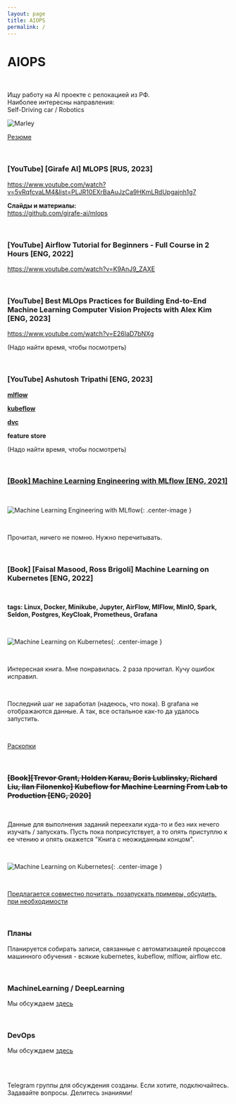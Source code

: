 ```yaml
---
layout: page
title: AIOPS
permalink: /
---
```


# AIOPS

<br/>

Ищу работу на AI проекте с релокацией из РФ. <br/>
Наиболее интересны направления: <br/>
Self-Driving car / Robotics <br/>

![Marley](/img/a3333333mail.gif 'Marley')

[Резюме](//programmist.net)


<br/>

### [YouTube] [Girafe AI] MLOPS [RUS, 2023]

https://www.youtube.com/watch?v=5vRqfcvaLM4&list=PLJR10EXrBaAuJzCa9HKmLRdUpgajnh1g7


**Слайды и материалы:**  
https://github.com/girafe-ai/mlops

<br/>

### [YouTube] Airflow Tutorial for Beginners - Full Course in 2 Hours [ENG, 2022]

https://www.youtube.com/watch?v=K9AnJ9_ZAXE

<br/>

### [YouTube] Best MLOps Practices for Building End-to-End Machine Learning Computer Vision Projects with Alex Kim [ENG, 2023]

https://www.youtube.com/watch?v=E26IaD7bNXg

(Надо найти время, чтобы посмотреть)

<br/>

### [YouTube] Ashutosh Tripathi [ENG, 2023]

[**mlflow**](/courses/mlflow/)

[**kubeflow**](/courses/kubeflow/)

[**dvc**](/courses/dvc/)

**feature store**

(Надо найти время, чтобы посмотреть)

<br/>

### [[Book] Machine Learning Engineering with MLflow [ENG, 2021]](/books/machine-learning-engineering-with-mlflow/)

<br/>

![Machine Learning Engineering with MLflow](/img/Machine-Learning-Engineering-with-MLflow.jpeg 'Machine Learning Engineering with MLflow'){: .center-image }

<br/>

Прочитал, ничего не помню. Нужно перечитывать.

<br/>

### [Book] [Faisal Masood, Ross Brigoli] Machine Learning on Kubernetes [ENG, 2022]

<br/>

**tags: Linux, Docker, Minikube, Jupyter, AirFlow, MlFlow, MinIO, Spark, Seldon, Postgres, KeyCloak, Prometheus, Grafana**

<br/>

![Machine Learning on Kubernetes](/img/Machine-Learning-on-Kubernetes.png 'Machine Learning on Kubernetes'){: .center-image }

<br/>

Интересная книга. Мне понравилась. 2 раза прочитал. Кучу ошибок исправил.

<br/>

Последний шаг не заработал (надеюсь, что пока). В grafana не отображаются данные. А так, все остальное как-то да удалось запустить.

<br/>

[Раскопки](/books/machine-learning-on-kubernetes/)

<br/>

### ~~[Book][Trevor Grant, Holden Karau, Boris Lublinsky, Richard Liu, Ilan Filonenko] Kubeflow for Machine Learning From Lab to Production [ENG, 2020]~~

<br/>

Данные для выполнения заданий переехали куда-то и без них нечего изучать / запускать. Пусть пока поприсутствует, а то опять приступлю к ее чтению и опять окажется "Книга с неожиданным концом".

<br/>

![Machine Learning on Kubernetes](/img/Kubeflow-for-Machine-Learning.jpeg 'Machine Learning on Kubernetes'){: .center-image }

<br/>

[Предлагается совместно почитать, позапускать примеры, обсудить, при необходимости](/books/kubeflow-for-machine-learning-from-lab-to-production/)

<br/>

### Планы

Планируется собирать записи, связанные с автоматизацией процессов машинного обучения - всякие kubernetes, kubeflow, mlflow, airflow etc.

<br/>

### MachineLearning / DeepLearning

Мы обсуждаем [здесь](//matematika.org)

<br/>

### DevOps

Мы обсуждаем [здесь](//gitops.ru)

<br/>
<br/>

Telegram группы для обсуждения созданы.
Если хотите, подключайтесь. Задавайте вопросы. Делитесь знаниями!
